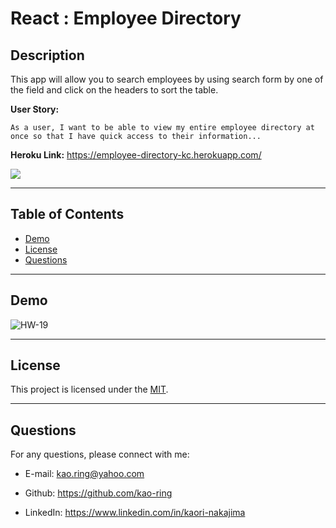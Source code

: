 # React : Employee Directory

## Description

This app will allow you to search employees by using search form by one of the field and click on the headers to sort the table.

**User Story:**

```
As a user, I want to be able to view my entire employee directory at once so that I have quick access to their information...
```

**Heroku Link:** https://employee-directory-kc.herokuapp.com/

![](https://img.shields.io/github/license/kao-ring/Employee-Directory?style=plastic&logo=appveyor)

---

## Table of Contents

- [Demo](#demo)
- [License](#license)
- [Questions](#questions)

---

## Demo

![HW-19](https://user-images.githubusercontent.com/66850293/91626270-8895f680-e97b-11ea-8eaa-524afb1fd9d7.gif)

---

## License

This project is licensed under the [MIT](./LICENSE).

---

## Questions

For any questions, please connect with me:

- E-mail: <kao.ring@yahoo.com>

- Github: https://github.com/kao-ring

- LinkedIn: https://www.linkedin.com/in/kaori-nakajima
